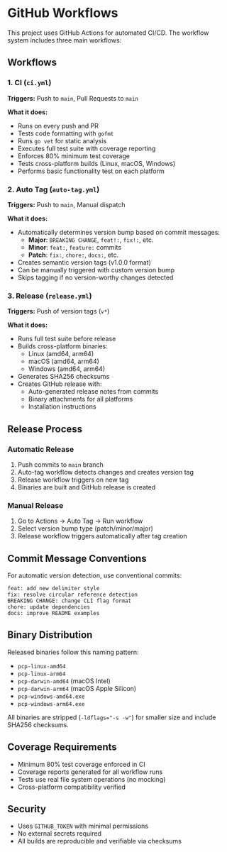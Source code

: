 # GitHub Workflows

This project uses GitHub Actions for automated CI/CD. The workflow system includes three main workflows:

## Workflows

### 1. CI (`ci.yml`)
**Triggers:** Push to `main`, Pull Requests to `main`

**What it does:**
- Runs on every push and PR
- Tests code formatting with `gofmt`
- Runs `go vet` for static analysis
- Executes full test suite with coverage reporting
- Enforces 80% minimum test coverage
- Tests cross-platform builds (Linux, macOS, Windows)
- Performs basic functionality test on each platform

### 2. Auto Tag (`auto-tag.yml`)
**Triggers:** Push to `main`, Manual dispatch

**What it does:**
- Automatically determines version bump based on commit messages:
  - **Major**: `BREAKING CHANGE`, `feat!:`, `fix!:`, etc.
  - **Minor**: `feat:`, `feature:` commits
  - **Patch**: `fix:`, `chore:`, `docs:`, etc.
- Creates semantic version tags (v1.0.0 format)
- Can be manually triggered with custom version bump
- Skips tagging if no version-worthy changes detected

### 3. Release (`release.yml`)
**Triggers:** Push of version tags (`v*`)

**What it does:**
- Runs full test suite before release
- Builds cross-platform binaries:
  - Linux (amd64, arm64)
  - macOS (amd64, arm64)
  - Windows (amd64, arm64)
- Generates SHA256 checksums
- Creates GitHub release with:
  - Auto-generated release notes from commits
  - Binary attachments for all platforms
  - Installation instructions

## Release Process

### Automatic Release
1. Push commits to `main` branch
2. Auto-tag workflow detects changes and creates version tag
3. Release workflow triggers on new tag
4. Binaries are built and GitHub release is created

### Manual Release
1. Go to Actions → Auto Tag → Run workflow
2. Select version bump type (patch/minor/major)
3. Release workflow triggers automatically after tag creation

## Commit Message Conventions

For automatic version detection, use conventional commits:

```
feat: add new delimiter style
fix: resolve circular reference detection
BREAKING CHANGE: change CLI flag format
chore: update dependencies
docs: improve README examples
```

## Binary Distribution

Released binaries follow this naming pattern:
- `pcp-linux-amd64`
- `pcp-linux-arm64`
- `pcp-darwin-amd64` (macOS Intel)
- `pcp-darwin-arm64` (macOS Apple Silicon)
- `pcp-windows-amd64.exe`
- `pcp-windows-arm64.exe`

All binaries are stripped (`-ldflags="-s -w"`) for smaller size and include SHA256 checksums.

## Coverage Requirements

- Minimum 80% test coverage enforced in CI
- Coverage reports generated for all workflow runs
- Tests use real file system operations (no mocking)
- Cross-platform compatibility verified

## Security

- Uses `GITHUB_TOKEN` with minimal permissions
- No external secrets required
- All builds are reproducible and verifiable via checksums